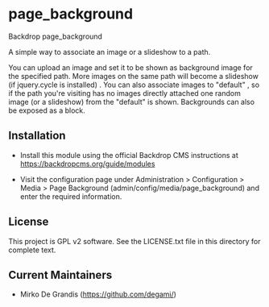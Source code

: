 page_background
===============

Backdrop page_background

A simple way to associate an image or a slideshow to a path.

You can upload an image and set it to be shown as background image for the
specified path.
More images on the same path will become a slideshow
(if jquery.cycle is installed) .
You can also associate images to "default" , so if the path you're visiting has
no images directly attached one random image (or a slideshow) from the "default"
is shown.
Backgrounds can also be exposed as a block.

Installation
------------

- Install this module using the official Backdrop CMS instructions at
  https://backdropcms.org/guide/modules

- Visit the configuration page under Administration > Configuration > Media >
  Page Background (admin/config/media/page_background) and
  enter the required information.

License
-------

This project is GPL v2 software. See the LICENSE.txt file in this directory for
complete text.

Current Maintainers
-------------------

- Mirko De Grandis (https://github.com/degami/)

